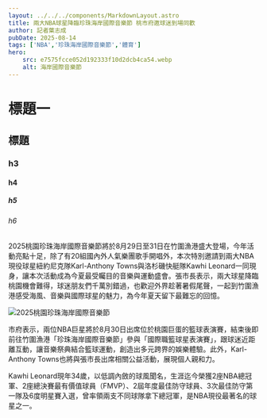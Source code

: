 ```yaml
---
layout: ../../../components/MarkdownLayout.astro
title: 兩大NBA球星降臨珍珠海岸國際音樂節 桃市府邀球迷到場同歡
author: 記者葉志成
pubDate: 2025-08-14
tags: ['NBA','珍珠海岸國際音樂節','體育']
hero: 
    src: e7575fcce052d192333f10d2dcb4ca54.webp
    alt: 海岸國際音樂節
---
```

# 標題一
## 標題

### h3
#### h4
##### h5
###### h6



2025桃園珍珠海岸國際音樂節將於8月29日至31日在竹圍漁港盛大登場，今年活動亮點十足，除了有20組國內外人氣樂團歌手開唱外，本次特別邀請到兩大NBA現役球星紐約尼克隊Karl-Anthony Towns與洛杉磯快艇隊Kawhi Leonard一同現身，讓本次活動成為今夏最受矚目的音樂與運動盛會。張市長表示，兩大球星降臨桃園機會難得，球迷朋友們千萬別錯過，也歡迎外界趁著暑假尾聲，一起到竹圍漁港感受海風、音樂與國際球星的魅力，為今年夏天留下最難忘的回憶。

![2025桃園珍珠海岸國際音樂節](/images/e7575fcce052d192333f10d2dcb4ca54.webp)

市府表示，兩位NBA巨星將於8月30日出席位於桃園巨蛋的籃球表演賽，結束後即前往竹圍漁港「珍珠海岸國際音樂節」參與「國際職籃球星表演賽」，跟球迷近距離互動，讓音樂祭典結合籃球運動，創造出多元跨界的娛樂體驗。此外，Karl-Anthony Towns也將與張市長出席相關公益活動，展現個人親和力。

Kawhi Leonard現年34歲，以低調內斂的球風聞名，生涯迄今榮獲2座NBA總冠軍、2座總決賽最有價值球員（FMVP）、2屆年度最佳防守球員、3次最佳防守第一隊及6度明星賽入選，曾率領兩支不同球隊拿下總冠軍，是NBA現役最著名的球星之一。


